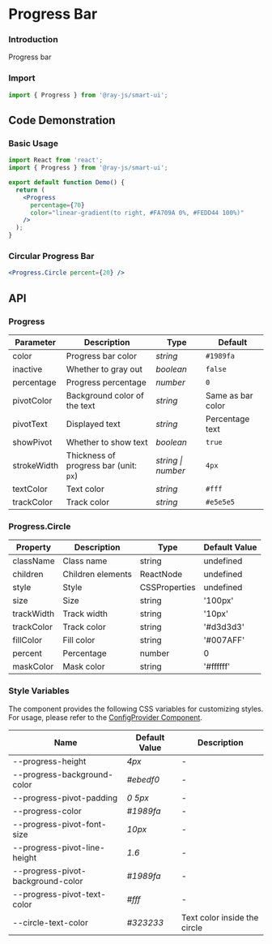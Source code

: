 <!-- ---
category: Display
--- -->

# Progress Bar

### Introduction

Progress bar

### Import

```jsx
import { Progress } from '@ray-js/smart-ui';
```

## Code Demonstration

### Basic Usage

```jsx
import React from 'react';
import { Progress } from '@ray-js/smart-ui';

export default function Demo() {
  return (
    <Progress
      percentage={70}
      color="linear-gradient(to right, #FA709A 0%, #FEDD44 100%)"
    />
  );
}
```

### Circular Progress Bar

```jsx
<Progress.Circle percent={20} />
```

## API

### Progress

<!-- prettier-ignore -->
| Parameter    | Description                 | Type                | Default           |
| ------------ | -------------------------- | ------------------ | ---------------- |
| color        | Progress bar color          | _string_           | `#1989fa`        |
| inactive     | Whether to gray out         | _boolean_          | `false`          |
| percentage   | Progress percentage         | _number_           | `0`              |
| pivotColor  | Background color of the text | _string_           | Same as bar color|
| pivotText   | Displayed text               | _string_           | Percentage text  |
| showPivot   | Whether to show text         | _boolean_          | `true`           |
| strokeWidth | Thickness of progress bar (unit: `px`)| _string \| number_| `4px`|
| textColor   | Text color                   | _string_           | `#fff`           |
| trackColor  | Track color                  | _string_           | `#e5e5e5`        |


### Progress.Circle

<!-- prettier-ignore -->
| Property | Description | Type | Default Value |
| -------- | ----------- | ---- | ------------- |
className|Class name|string|undefined|
children|Children elements|ReactNode|undefined|
style|Style|CSSProperties|undefined|
size|Size|string|'100px'|
trackWidth|Track width|string|'10px'|
trackColor|Track color|string|'#d3d3d3'|
fillColor|Fill color|string|'#007AFF'|
percent|Percentage|number|0|
maskColor|Mask color|string|'#ffffff'|

### Style Variables

The component provides the following CSS variables for customizing styles. For usage, please refer to the [ConfigProvider Component](/material/smartui?comId=config-provider).

| Name                              | Default Value| Description |
| --------------------------------- | ------------ | ----------- |
| --progress-height | _4px_ | - |
| --progress-background-color | _#ebedf0_ | - |
| --progress-pivot-padding | _0 5px_ | - |
| --progress-color | _#1989fa_ | - |
| --progress-pivot-font-size | _10px_ | - |
| --progress-pivot-line-height | _1.6_ | - |
| --progress-pivot-background-color | _#1989fa_ | - |
| --progress-pivot-text-color | _#fff_ | - |
| --circle-text-color | _#323233_ | Text color inside the circle |
